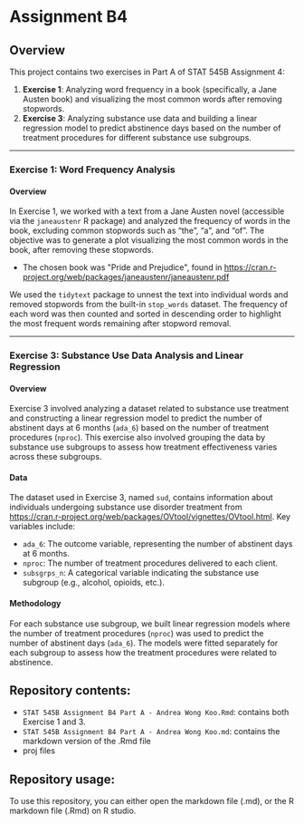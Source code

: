 # Assignment B4

## Overview
This project contains two exercises in Part A of  STAT 545B Assignment 4:
1. **Exercise 1**: Analyzing word frequency in a book (specifically, a Jane Austen book) and visualizing the most common words after removing stopwords.
2. **Exercise 3**: Analyzing substance use data and building a linear regression model to predict abstinence days based on the number of treatment procedures for different substance use subgroups.

---

### Exercise 1: Word Frequency Analysis

#### Overview
In Exercise 1, we worked with a text from a Jane Austen novel (accessible via the `janeaustenr` R package) and analyzed the frequency of words in the book, excluding common stopwords such as “the”, “a”, and “of”. The objective was to generate a plot visualizing the most common words in the book, after removing these stopwords.

- The chosen book was "Pride and Prejudice", found in https://cran.r-project.org/web/packages/janeaustenr/janeaustenr.pdf 

We used the `tidytext` package to unnest the text into individual words and removed stopwords from the built-in `stop_words` dataset. The frequency of each word was then counted and sorted in descending order to highlight the most frequent words remaining after stopword removal.

---

### Exercise 3: Substance Use Data Analysis and Linear Regression

#### Overview
Exercise 3 involved analyzing a dataset related to substance use treatment and constructing a linear regression model to predict the number of abstinent days at 6 months (`ada_6`) based on the number of treatment procedures (`nproc`). This exercise also involved grouping the data by substance use subgroups to assess how treatment effectiveness varies across these subgroups.

#### Data
The dataset used in Exercise 3, named `sud`, contains information about individuals undergoing substance use disorder treatment from https://cran.r-project.org/web/packages/OVtool/vignettes/OVtool.html.
Key variables include:
- `ada_6`: The outcome variable, representing the number of abstinent days at 6 months.
- `nproc`: The number of treatment procedures delivered to each client.
- `subsgrps_n`: A categorical variable indicating the substance use subgroup (e.g., alcohol, opioids, etc.).

#### Methodology
For each substance use subgroup, we built linear regression models where the number of treatment procedures (`nproc`) was used to predict the number of abstinent days (`ada_6`). The models were fitted separately for each subgroup to assess how the treatment procedures were related to abstinence.


## Repository contents: 
- `STAT 545B Assignment B4 Part A - Andrea Wong Koo.Rmd`: contains both Exercise 1 and 3.
- `STAT 545B Assignment B4 Part A - Andrea Wong Koo.md`: contains the markdown version of the .Rmd file
- proj files

## Repository usage: 
To use this repository, you can either open the markdown file (.md), or the R markdown file (.Rmd) on R studio. 

